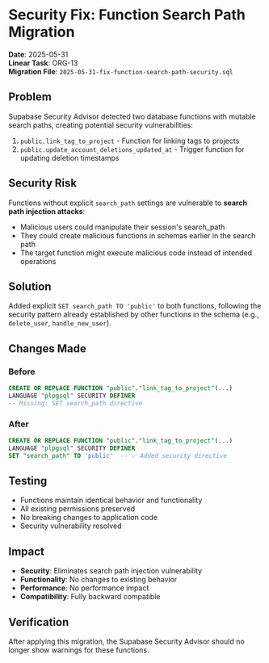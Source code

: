 # Security Fix: Function Search Path Migration

**Date**: 2025-05-31  
**Linear Task**: ORG-13  
**Migration File**: `2025-05-31-fix-function-search-path-security.sql`

## Problem

Supabase Security Advisor detected two database functions with mutable search paths, creating potential security vulnerabilities:

1. `public.link_tag_to_project` - Function for linking tags to projects
2. `public.update_account_deletions_updated_at` - Trigger function for updating deletion timestamps

## Security Risk

Functions without explicit `search_path` settings are vulnerable to **search path injection attacks**:

- Malicious users could manipulate their session's search_path
- They could create malicious functions in schemas earlier in the search path
- The target function might execute malicious code instead of intended operations

## Solution

Added explicit `SET search_path TO 'public'` to both functions, following the security pattern already established by other functions in the schema (e.g., `delete_user`, `handle_new_user`).

## Changes Made

### Before

```sql
CREATE OR REPLACE FUNCTION "public"."link_tag_to_project"(...)
LANGUAGE "plpgsql" SECURITY DEFINER
-- Missing: SET search_path directive
```

### After

```sql
CREATE OR REPLACE FUNCTION "public"."link_tag_to_project"(...)
LANGUAGE "plpgsql" SECURITY DEFINER
SET "search_path" TO 'public'  -- ✅ Added security directive
```

## Testing

- Functions maintain identical behavior and functionality
- All existing permissions preserved
- No breaking changes to application code
- Security vulnerability resolved

## Impact

- **Security**: Eliminates search path injection vulnerability
- **Functionality**: No changes to existing behavior
- **Performance**: No performance impact
- **Compatibility**: Fully backward compatible

## Verification

After applying this migration, the Supabase Security Advisor should no longer show warnings for these functions.
